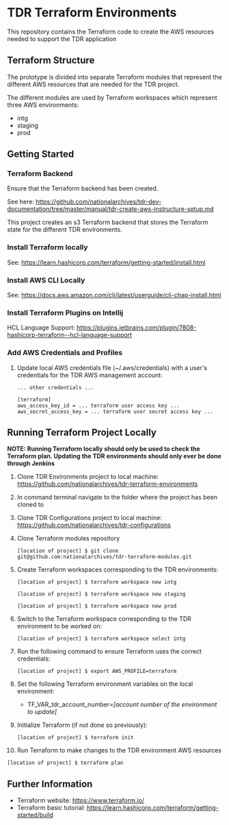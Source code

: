 # TDR Terraform Environments

This repository contains the Terraform code to create the AWS resources needed to support the TDR application

## Terraform Structure

The prototype is divided into separate Terraform modules that represent the different AWS resources that are needed for the TDR project.

The different modules are used by Terraform workspaces which represent three AWS environments:

* intg
* staging
* prod

## Getting Started

### Terraform Backend

Ensure that the Terraform backend has been created.

See here: https://github.com/nationalarchives/tdr-dev-documentation/tree/master/manual/tdr-create-aws-instructure-setup.md

This project creates an s3 Terraform backend that stores the Terraform state for the different TDR environments.

### Install Terraform locally

See: https://learn.hashicorp.com/terraform/getting-started/install.html

### Install AWS CLI Locally

See: https://docs.aws.amazon.com/cli/latest/userguide/cli-chap-install.html

### Install Terraform Plugins on Intellij

HCL Language Support: https://plugins.jetbrains.com/plugin/7808-hashicorp-terraform--hcl-language-support

### Add AWS Credentials and Profiles

1. Update local AWS credentials file (~/.aws/credentials) with a user's credentials for the TDR AWS management account:

   ```
   ... other credentials ...

   [terraform]
   aws_access_key_id = ... terraform user access key ...
   aws_secret_access_key = ... terraform user secret access key ...
   ```

## Running Terraform Project Locally

**NOTE: Running Terraform locally should only be used to check the Terraform plan. Updating the TDR environments should only ever be done through Jenkins**

1. Clone TDR Environments project to local machine: https://github.com/nationalarchives/tdr-terraform-environments

2. In command terminal navigate to the folder where the project has been cloned to

3. Clone TDR Configurations project to local machine: https://github.com/nationalarchives/tdr-configurations

4. Clone Terraform modules repository
   ```
   [location of project] $ git clone git@github.com:nationalarchives/tdr-terraform-modules.git
   ```

5. Create Terraform workspaces corresponding to the TDR environments:

   ```
   [location of project] $ terraform workspace new intg

   [location of project] $ terraform workspace new staging

   [location of project] $ terraform workspace new prod
   ```
6. Switch to the Terraform workspace corresponding to the TDR environment to be worked on:

   ```
   [location of project] $ terraform workspace select intg
   ```

7. Run the following command to ensure Terraform uses the correct credentials:

   ```
   [location of project] $ export AWS_PROFILE=terraform
   ```

8. Set the following Terraform environment variables on the local environment:

    * TF_VAR_tdr_account_number=*[account number of the environment to update]*

9. Initialize Terraform (if not done so previously):

   ```
   [location of project] $ terraform init   
   ```

10. Run Terraform to make changes to the TDR environment AWS resources

   ```
   [location of project] $ terraform plan
   ```
## Further Information

* Terraform website: https://www.terraform.io/
* Terraform basic tutorial: https://learn.hashicorp.com/terraform/getting-started/build
